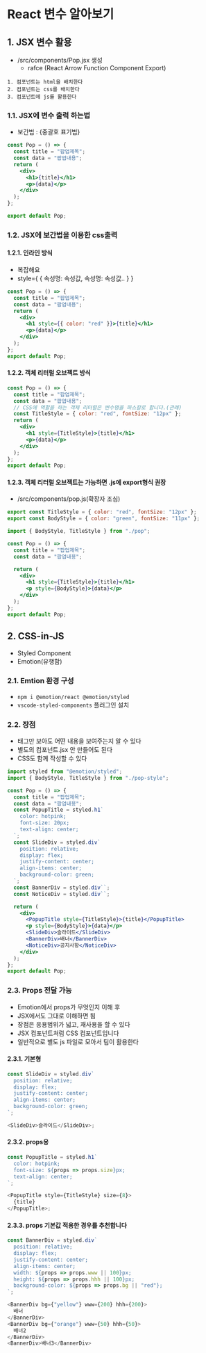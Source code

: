 # React 변수 알아보기

## 1. JSX 변수 활용

- /src/components/Pop.jsx 생성
  - rafce (React Arrow Function Component Export)

```
1. 컴포넌트는 html을 배치한다
2. 컴포넌트는 css를 배치한다
3. 컴포넌트에 js를 활용한다
```

### 1.1. JSX에 변수 출력 하는법

- 보간법 : {중괄호 표기법}

```jsx
const Pop = () => {
  const title = "팝업제목";
  const data = "팝업내용";
  return (
    <div>
      <h1>{title}</h1>
      <p>{data}</p>
    </div>
  );
};

export default Pop;
```

### 1.2. JSX에 보간법을 이용한 css출력

#### 1.2.1. 인라인 방식

- 복잡해요
- style={ { 속성명: 속성값, 속성명: 속성값.. } }

```jsx
const Pop = () => {
  const title = "팝업제목";
  const data = "팝업내용";
  return (
    <div>
      <h1 style={{ color: "red" }}>{title}</h1>
      <p>{data}</p>
    </div>
  );
};
export default Pop;
```

#### 1.2.2. 객체 리터럴 오브젝트 방식

```jsx
const Pop = () => {
  const title = "팝업제목";
  const data = "팝업내용";
  // CSS에 역할을 하는 객체 리터럴은 변수명을 파스칼로 합니다.(관례)
  const TitleStyle = { color: "red", fontSize: "12px" };
  return (
    <div>
      <h1 style={TitleStyle}>{title}</h1>
      <p>{data}</p>
    </div>
  );
};
export default Pop;
```

#### 1.2.3. 객체 리터럴 오브젝트는 가능하면 .js에 export형식 권장

- /src/components/pop.js(확장자 조심)

```js
export const TitleStyle = { color: "red", fontSize: "12px" };
export const BodyStyle = { color: "green", fontSize: "11px" };
```

```jsx
import { BodyStyle, TitleStyle } from "./pop";

const Pop = () => {
  const title = "팝업제목";
  const data = "팝업내용";

  return (
    <div>
      <h1 style={TitleStyle}>{title}</h1>
      <p style={BodyStyle}>{data}</p>
    </div>
  );
};
export default Pop;
```

## 2. CSS-in-JS

- Styled Component
- Emotion(유행함)

### 2.1. Emtion 환경 구성

- `npm i @emotion/react @emotion/styled`
- `vscode-styled-components` 플러그인 설치

### 2.2. 장점

- 태그만 보아도 어떤 내용을 보여주는지 알 수 있다
- 별도의 컴포넌트.jsx 안 만들어도 된다
- CSS도 함께 작성할 수 있다

```jsx
import styled from "@emotion/styled";
import { BodyStyle, TitleStyle } from "./pop-style";

const Pop = () => {
  const title = "팝업제목";
  const data = "팝업내용";
  const PopupTitle = styled.h1`
    color: hotpink;
    font-size: 20px;
    text-align: center;
  `;
  const SlideDiv = styled.div`
    position: relative;
    display: flex;
    justify-content: center;
    align-items: center;
    background-color: green;
  `;
  const BannerDiv = styled.div``;
  const NoticeDiv = styled.div``;

  return (
    <div>
      <PopupTitle style={TitleStyle}>{title}</PopupTitle>
      <p style={BodyStyle}>{data}</p>
      <SlideDiv>슬라이드</SlideDiv>
      <BannerDiv>배너</BannerDiv>
      <NoticeDiv>공지사항</NoticeDiv>
    </div>
  );
};
export default Pop;
```

### 2.3. Props 전달 가능

- Emotion에서 props가 무엇인지 이해 후
- JSX에서도 그대로 이해하면 됨
- 장점은 응용범위가 넓고, 재사용을 할 수 있다
- JSX 컴포넌트처럼 CSS 컴포넌트입니다
- 일반적으로 별도 js 파일로 모아서 팀이 활용한다

#### 2.3.1. 기본형

```js
const SlideDiv = styled.div`
  position: relative;
  display: flex;
  justify-content: center;
  align-items: center;
  background-color: green;
`;

<SlideDiv>슬라이드</SlideDiv>;
```

#### 2.3.2. props용

```js
const PopupTitle = styled.h1`
  color: hotpink;
  font-size: ${props => props.size}px;
  text-align: center;
`;

<PopupTitle style={TitleStyle} size={8}>
  {title}
</PopupTitle>;
```

#### 2.3.3. props 기본값 적용한 경우를 추천합니다

```js
const BannerDiv = styled.div`
  position: relative;
  display: flex;
  justify-content: center;
  align-items: center;
  width: ${props => props.www || 100}px;
  height: ${props => props.hhh || 100}px;
  background-color: ${props => props.bg || "red"};
`;
```

```js
<BannerDiv bg={"yellow"} www={200} hhh={200}>
  배너
</BannerDiv>
<BannerDiv bg={"orange"} www={50} hhh={50}>
  배너2
</BannerDiv>
<BannerDiv>배너3</BannerDiv>
```

